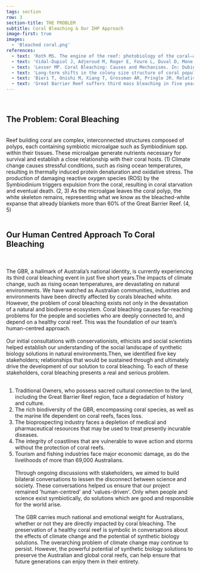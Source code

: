 ```yaml
---
tags: section
row: 3
section-title: THE PROBLEM
subtitle: Coral Bleaching & Our IHP Approach
image-first: true
images:
  - 'Bleached coral.png'
references: 
  - text: 'Roth MS. The engine of the reef: photobiology of the coral–algal symbiosis. Front Microbiol [Internet]. 2014 [cited 2020 Oct 27];5. Available from: <https://www.frontiersin.org/articles/10.3389/fmicb.2014.00422/full>'
  - text: 'Vidal-Dupiol J, Adjeroud M, Roger E, Foure L, Duval D, Mone Y, et al. Coral bleaching under thermal stress: putative involvement of host/symbiont recognition mechanisms. BMC Physiol. 2009 Aug 4;9(1):14.'
  - text: 'Lesser MP. Coral Bleaching: Causes and Mechanisms. In: Dubinsky Z, Stambler N, editors. Coral Reefs: An Ecosystem in Transition [Internet]. Dordrecht: Springer Netherlands; 2011 [cited 2020 Oct 27]. p. 405–19. Available from: <https://doi.org/10.1007/978-94-007-0114-4_23>'
  - text: 'Long-term shifts in the colony size structure of coral populations along the Great Barrier Reef | Proceedings of the Royal Society B: Biological Sciences [Internet]. [cited 2020 Oct 27]. Available from: <https://royalsocietypublishing.org/doi/10.1098/rspb.2020.1432>'
  - text: 'Bieri T, Onishi M, Xiang T, Grossman AR, Pringle JR. Relative Contributions of Various Cellular Mechanisms to Loss of Algae during Cnidarian Bleaching. PLOS ONE. 2016 Apr 27;11(4):e0152693.'
  - text: 'Great Barrier Reef suffers third mass bleaching in five years. BBC News [Internet]. 2020 Mar 26 [cited 2020 Oct 27]; Available from: <https://www.bbc.com/news/world-australia-52043554>'
---
```

<br>
<h2>The Problem: Coral Bleaching</h2>
<br>
Reef building coral are complex, interconnected structures composed of polyps, each containing symbiotic microalgae such as Symbiodinium spp. within their tissues. These microalgae generate nutrients necessary for survival and establish a close relationship with their coral hosts. (1) Climate change causes stressful conditions, such as rising ocean temperatures, resulting in thermally induced protein denaturation and oxidative stress. The production of damaging reactive oxygen species (ROS) by the Symbiodinium triggers expulsion from the coral, resulting in coral starvation and eventual death. (2, 3) As the microalgae leaves the coral polyp, the white skeleton remains, representing what we know as the bleached-white expanse that already blankets more than 60% of the Great Barrier Reef. (4, 5)<br><br>

## Our Human Centred Approach To Coral Bleaching
<br><br>
The GBR, a hallmark of Australia’s national identity, is currently experiencing its third coral bleaching event in just five short years.The impacts of climate change, such as rising ocean temperatures, are devastating on natural environments. We have watched as Australian communities, industries and environments have been directly affected by corals bleached white. However, the problem of coral bleaching exists not only in the devastation of a natural and biodiverse ecosystem. Coral bleaching causes far-reaching problems for the people and societies who are deeply connected to, and depend on a healthy coral reef. This was the foundation of our team’s human-centred approach.
<br><br>
Our initial consultations with conservationists, ethicists and social scientists helped establish our understanding of the social landscape of synthetic biology solutions in natural environments.Then, we identified five key stakeholders; relationships that would be sustained through and ultimately drive the development of our solution to coral bleaching. To each of these stakeholders, coral bleaching presents a real and serious problem.
<br><br>
1. Traditional Owners, who possess sacred cultural connection to the land, including the Great Barrier Reef region, face a degradation of history and culture.
2. The rich biodiversity of the GBR, encompassing coral species, as well as the marine life dependent on coral reefs, faces loss.
3. The bioprospecting industry faces a depletion of medical and pharmaceutical resources that may be used to treat presently incurable diseases.
4. The integrity of coastlines that are vulnerable to wave action and storms without the protection of coral reefs.
5. Tourism and fishing industries face major economic damage, as do the livelihoods of more than 69,000 Australians.
<br><br>
Through ongoing discussions with stakeholders, we aimed to build bilateral conversations to lessen the disconnect between science and society. These conversations helped us ensure that our project remained 'human-centred' and 'values-driven'. Only when people and science exist symbiotically, do solutions which are good and responsible for the world arise.
<br><br>
The GBR carries much national and emotional weight for Australians, whether or not they are directly impacted by coral bleaching. The preservation of a healthy coral reef is symbolic in conversations about the effects of climate change and the potential of synthetic biology solutions. The overarching problem of climate change may continue to persist. However, the powerful potential of synthetic biology solutions to preserve the Australian and global coral reefs, can help ensure that future generations can enjoy them in their entirety.<br><br>
